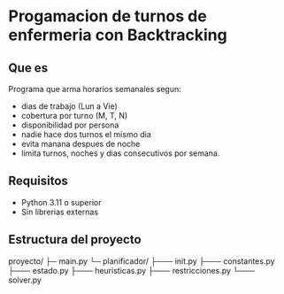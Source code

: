 # Progamacion de turnos de enfermeria con Backtracking

## Que es
Programa que arma horarios semanales segun:
- dias de trabajo (Lun a Vie)
- cobertura por turno (M, T, N)
- disponibilidad por persona
- nadie hace dos turnos el mismo dia 
- evita manana despues de noche
- limita turnos, noches y dias consecutivos por semana.

## Requisitos
- Python 3.11 o superior
- Sin librerias externas

## Estructura del proyecto
proyecto/
├─ main.py
└─ planificador/
├─── init.py
├─── constantes.py
├─── estado.py
├─── heuristicas.py
├─── restricciones.py
└─── solver.py
